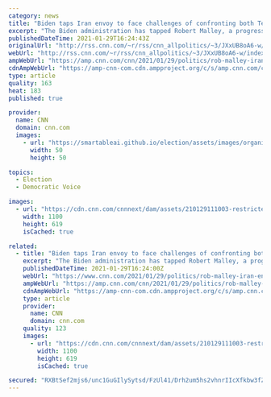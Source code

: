 ```yaml
---
category: news
title: "Biden taps Iran envoy to face challenges of confronting both Tehran and polarized views at home"
excerpt: "The Biden administration has tapped Robert Malley, a progressive foreign policy expert who served on the Obama administration's negotiating team for the Iran nuclear deal, as its new top envoy for Iran.\n    \n"
publishedDateTime: 2021-01-29T16:24:43Z
originalUrl: "http://rss.cnn.com/~r/rss/cnn_allpolitics/~3/JXxUB8oA6-w/index.html"
webUrl: "http://rss.cnn.com/~r/rss/cnn_allpolitics/~3/JXxUB8oA6-w/index.html"
ampWebUrl: "https://amp.cnn.com/cnn/2021/01/29/politics/rob-malley-iran-envoy/index.html"
cdnAmpWebUrl: "https://amp-cnn-com.cdn.ampproject.org/c/s/amp.cnn.com/cnn/2021/01/29/politics/rob-malley-iran-envoy/index.html"
type: article
quality: 163
heat: 183
published: true

provider:
  name: CNN
  domain: cnn.com
  images:
    - url: "https://smartableai.github.io/election/assets/images/organizations/cnn.com-50x50.jpg"
      width: 50
      height: 50

topics:
  - Election
  - Democratic Voice

images:
  - url: "https://cdn.cnn.com/cnnnext/dam/assets/210129111003-restricted-file-robert-malley-2017-super-tease.jpg"
    width: 1100
    height: 619
    isCached: true

related:
  - title: "Biden taps Iran envoy to face challenges of confronting both Tehran and polarized views at home"
    excerpt: "The Biden administration has tapped Robert Malley, a progressive foreign policy expert who served on the Obama administration's negotiating team for the Iran nuclear deal, as its new top envoy for Iran."
    publishedDateTime: 2021-01-29T16:24:00Z
    webUrl: "https://www.cnn.com/2021/01/29/politics/rob-malley-iran-envoy/index.html"
    ampWebUrl: "https://amp.cnn.com/cnn/2021/01/29/politics/rob-malley-iran-envoy/index.html"
    cdnAmpWebUrl: "https://amp-cnn-com.cdn.ampproject.org/c/s/amp.cnn.com/cnn/2021/01/29/politics/rob-malley-iran-envoy/index.html"
    type: article
    provider:
      name: CNN
      domain: cnn.com
    quality: 123
    images:
      - url: "https://cdn.cnn.com/cnnnext/dam/assets/210129111003-restricted-file-robert-malley-2017-super-tease.jpg"
        width: 1100
        height: 619
        isCached: true

secured: "RXBtSef2mjs6/unc1GuGIlySytsd/FzUl41/Drh2um5hs2vhnrIIcXfkbw3fZ1XVQzBW6mjv+53y8faoyNwLp5khLUozFUldQ220E4NTceVGXa7TaydJJE29HYEKfDSwIvzrOnXuonusSu5dzYQhyJr31d+Gi01QjFqcJOhWNi3NbpNXM0PFLciwE+F5YbIBPgo5mtGGIc4aW6UIzgL0yZEMWrfncwQ0StjDz0OuapWHfME/XhUTWRcaDm7UDieKYcLmYYnt67sBwEHp/olH04Ye1G3MvmZHkQA/BqpVOJ+BWChIQsMA1iDUti4T1t5sjkXUyrgSXdRzbry2ngKkvrrrS5I0mVw4Dai0lRWEVG4=;sZg7KxwQ4sY/Xfqz0ilqJA=="
---
```


